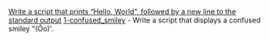 [Write a script that prints “Hello, World”, followed by a new line to the standard output](0-hello_world)
[1-confused_smiley](1-confused_smiley) - Write a script that displays a confused smiley "(Ôo)'.
